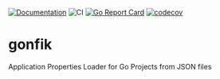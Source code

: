 [![Documentation](https://godoc.org/github.com/yigithanbalci/gonfik?status.svg)](https://godoc.org/github.com/yigithanbalci/gonfik)
![CI](https://github.com/yigithanbalci/gonfik/workflows/CI/badge.svg?branch=master)
[![Go Report Card](https://goreportcard.com/badge/github.com/yigithanbalci/gonfik)](https://goreportcard.com/report/github.com/yigithanbalci/gonfik)
[![codecov](https://codecov.io/gh/yigithanbalci/gonfik/graph/badge.svg?token=4YTOHFJ7VI)](https://codecov.io/gh/yigithanbalci/gonfik)

# gonfik
Application Properties Loader for Go Projects from JSON files
